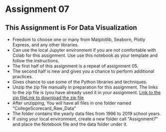 # Assignment 07

## This Assignment is For Data Visualization
- Freedom to choose one or many from Matplotlib, Seaborn, Plotly Express, and any other libraries.
- Can use the local Jupyter environment if you are not comfortable with Colab for this assignment.
Use use this notebook as your template and follow the instructions. 
- The first half of this assignment is a repeat of assignment 05.
- The second half is new and gives you a chance to perform additional practices.
- Gives chance to use some of the Python libraries and techniques.
- Unzip the zip file manually in preparation for this assignment. The links to the zip file is (you have already used it in your assignment. [Link to the zip file]( https://data.ed.gov/dataset/college-scorecard-all-data-files-through-6-2020/resources)[Link to download the zip file](https://ed-public-download.app.cloud.gov/downloads/CollegeScorecard_Raw_Data_01192021.zip)
- After unzipping, You will have all files in one folder named "CollegeScorecard_Raw_Data"
- The folder contains the yearly data files from 1996 to 2019 school years.
- If using your local environment, create a new folder call "Assignment7" and place the Notebook file and the data folder under it.
